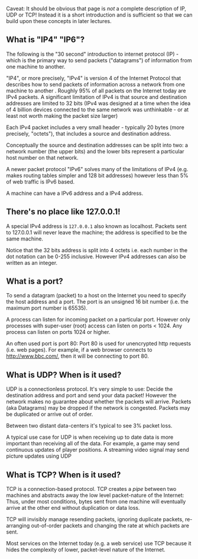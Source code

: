 Caveat: It should be obvious that  page is *not* a complete description of IP, UDP or TCP! Instead it is a short introduction and is sufficient so that we can build upon these concepts in later lectures.

## What is "IP4" "IP6"?
The following is the "30 second" introduction to internet protocol (IP) - which is the primary way to send packets ("datagrams") of information from one machine to another.

"IP4", or more precisely, "IPv4" is version 4 of the Internet Protocol that describes how to send packets of information across a network from one machine to another . Roughly 95% of all packets on the Internet today are IPv4 packets. A significant limitation of IPv4 is that source and destination addresses are limited to 32 bits (IPv4 was designed at a time when the idea of 4 billion devices connected to the same network was unthinkable - or at least not worth making the packet size larger) 

Each IPv4 packet includes a very small header - typically 20 bytes (more precisely, "octets"), that includes a source and destination address.

Conceptually the source and destination addresses can be split into two: a network number (the upper bits) and the lower bits represent a particular host number on that network.

A newer packet protocol "IPv6" solves many of the limitations of IPv4 (e.g. makes routing tables simpler and 128 bit addresses) however less than 5% of web traffic is IPv6 based.

A machine can have a IPv6 address and a IPv4 address.

## There's no place like 127.0.0.1!
A special IPv4 address is `127.0.0.1` also known as localhost. Packets sent to 127.0.0.1 will never leave the machine; the address is specified to be the same machine.

Notice that the 32 bits address is split into 4 octets i.e. each number in the dot notation can be 0-255 inclusive. However IPv4 addresses can also be written as an integer.

## What is a port?
To send a datagram (packet) to a host on the Internet you need to specify the host address and a port. The port is an unsigned 16 bit number (i.e. the maximum port number is 65535).

A process can listen for incoming packet on a particular port. However only processes with super-user (root) access can listen on ports < 1024. Any process can listen on ports 1024 or higher.

An often used port is port 80: Port 80 is used for unencrypted http requests (i.e. web pages).
For example, if a web browser connects to http://www.bbc.com/, then it will be connecting to port 80.

## What is UDP? When is it used?
UDP is a connectionless protocol. It's very simple to use: Decide the destination address and port and send your data packet! However the network makes no guarantee about whether the packets will arrive.
Packets (aka Datagrams) may be dropped if the network is congested. Packets may be duplicated or arrive out of order.

Between two distant data-centers it's typical to see 3% packet loss.

A typical use case for UDP is when receiving up to date data is more important than receiving all of the data. For example, a game may send continuous updates of player positions. A streaming video signal may send picture updates using UDP

## What is TCP? When is it used?
TCP is a connection-based protocol. TCP creates a _pipe_ between two machines and abstracts away the low level packet-nature of the Internet: Thus, under most conditions, bytes sent from one machine will eventually arrive at the other end without duplication or data loss. 

TCP will invisibly manage resending packets, ignoring duplicate packets, re-arranging out-of-order packets and changing the rate at which packets are sent.

Most services on the Internet today (e.g. a web service) use TCP because it hides the complexity of lower, packet-level nature of the Internet.

